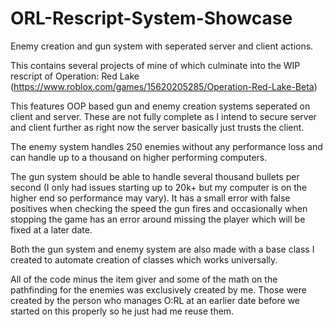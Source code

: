 # ORL-Rescript-System-Showcase
Enemy creation and gun system with seperated server and client actions.

This contains several projects of mine of which culminate into the WIP rescript of Operation: Red Lake (https://www.roblox.com/games/15620205285/Operation-Red-Lake-Beta)

This features OOP based gun and enemy creation systems seperated on client and server. These are not fully complete as I intend to secure server and client further as right now the server basically just trusts the client.

The enemy system handles 250 enemies without any performance loss and can handle up to a thousand on higher performing computers.

The gun system should be able to handle several thousand bullets per second (I only had issues starting up to 20k+ but my computer is on the higher end so performance may vary). It has a small error with false positives when checking the speed the gun fires and occasionally when stopping the game has an error around missing the player which will be fixed at a later date.

Both the gun system and enemy system are also made with a base class I created to automate creation of classes which works universally.

All of the code minus the item giver and some of the math on the pathfinding for the enemies was exclusively created by me. Those were created by the person who manages O:RL at an earlier date before we started on this properly so he just had me reuse them.
